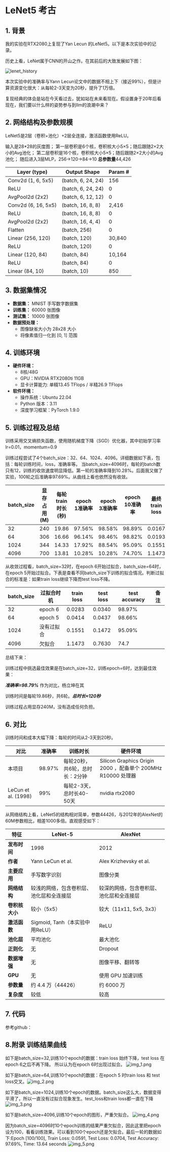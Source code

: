 # LeNet5 考古

## 1. 背景

我的实验在RTX2080上复现了Yan Lecun 的LeNet5。以下是本次实验中的记录。

历史上看，LeNet属于CNN的开山之作。在其前后的大致发展如下图：

![lenet_history](E:\PycharmProjects\CNN-Classics\LeNet5\lenet_history.png)

本次实验中的准确率与Yann Lecun论文中的数据不相上下（接近99%），但是计算资源变化很大：从每轮2-3天变为20秒，提升了1万倍。

复现经典的体会是站在今天看过去，犹如站在未来看现在。假设置身于20年后看现在，我们要以什么样的姿势参与到llm的浪潮中来？

## 2. 网络结构及参数规模

LeNet5是2层（卷积+池化）+2层全连接，激活函数使用ReLU。

输入是28*28的灰度图；
第一层卷积是6个核，卷积核大小5×5；随后跟随2×2大小的Avg池化；
第二层卷积是16个核，卷积核大小5×5；随后跟随2×2大小的Avg池化；
随后进入3层MLP，256->120->84->10
**总参数量**44,426

| Layer (type)        | Output Shape       | Param # |
| ------------------- | ------------------ | ------- |
| Conv2d (1, 6, 5x5)  | (batch, 6, 24, 24) | 156     |
| ReLU                | (batch, 6, 24, 24) | 0       |
| AvgPool2d (2x2)     | (batch, 6, 12, 12) | 0       |
| Conv2d (6, 16, 5x5) | (batch, 16, 8, 8)  | 2,416   |
| ReLU                | (batch, 16, 8, 8)  | 0       |
| AvgPool2d (2x2)     | (batch, 16, 4, 4)  | 0       |
| Flatten             | (batch, 256)       | 0       |
| Linear (256, 120)   | (batch, 120)       | 30,840  |
| ReLU                | (batch, 120)       | 0       |
| Linear (120, 84)    | (batch, 84)        | 10,164  |
| ReLU                | (batch, 84)        | 0       |
| Linear (84, 10)     | (batch, 10)        | 850     |

## 3. 数据集情况
*   **数据集：** MNIST 手写数字数据集
*   **训练集：** 60000 张图像
*   **测试集：** 10000 张图像
*   **数据预处理：**
    *   图像缺省大小为 28x28 大小
    *   将像素值归一化到 [0, 1] 范围

## 4. 训练环境
*   **硬件环境：**
    *   8核/48G
    *   GPU：NVIDIA RTX2080ti 11GB
    *   显卡计算能力: 单精13.45 TFlops / 半精26.9 TFlops
*   **软件环境：**
    *   操作系统：Ubuntu 22.04
    *   Python 版本：3.11
    *   深度学习框架：PyTorch 1.9.0

## 5. 训练过程及总结

训练采用交叉熵损失函数，使用随机梯度下降（SGD）优化器，其中初始学习率lr=0.01，momentum=0.9

训练过程尝试了4个batch_size：32、64、1024、4096。详细数据如下表，包括：每轮训练时间，loss，准确率等。
当batch_size=4096时，每轮的batch数只有12，训练的收敛速度明显降低。第一轮的准确率降到10.28%。后面我又做了实验，100轮之后准确率97.69%。从曲线上看也依然没有收敛。

| batch_size | 显存占用(M) | 每轮train 时长(秒) | epoch 1准确率 | epoch 3准确率 | epoch 10准确率 | 最终train loss | 最终test loss |
| ---------- | ----------- | ------------------ | ------------- | ------------- | -------------- | -------------- | ------------- |
| 32         | 240         | 19.86              | 97.56%        | 98.58%        | 98.89%         | 0.0167         | 0.0434        |
| 64         | 306         | 16.66              | 96.14%        | 98.46%        | 98.82%         | 0.0193         | 0.0362        |
| 1024       | 344         | 14.33              | 17.92%        | 88.54%        | 95.09%         | 0.1551         | 0.1472        |
| 4096       | 700         | 13.81              | 10.28%        | 10.28%        | 74.70%         | 1.1473         | 0.7630        |

从收敛过程看，batch_size=32时，在epoch 6开始过拟合，batch_size=64时，在epoch 5开始过拟合。下表是查看不同batch_size下训练的拟合情况。判断过拟合的标准是：如果train loss继续下降而test loss不降。

| batch_size | 过拟合时机 | train loss | test loss | test accuracy | 备注 |
| ---------- | ---------- | ---------- | --------- | ------------- | ---- |
| 32         | epoch 6    | 0.0283     | 0.0340    | 98.97%        |      |
| 64         | epoch 5    | 0.0414     | 0.0437    | 98.66%        |      |
| 1024       | 没有过拟合 | 0.1551     | 0.1472    | 95.09%        |      |
| 4096       | 欠拟合     | 1.1473     | 0.7630    | 74.7          |      |



总结下来：

训练过程中挑选最佳效果是在batch_size=32，训练epoch=6时，达到最佳效果：

***准确率=98.79%*** 作为对比，杨立坤在其

训练时间是每轮19.86秒，共6轮。***总时长≈120秒*** 

训练过程占用显存240M，没有造成任何负担。

## 6. 对比

训练时间和成本大幅下降：每轮的时间从2-3天到20秒。

| 对比 | 准确率 | 训练时长 | 硬件环境 |
| -------- | ----- | ----- | ----- |
| 本项目 | 98.97% | 每轮20秒，共6轮，总时长：2分钟 | Silicon Graphics Origin 2000 ，配备单个 200MHz R10000 处理器 |
| LeCun et al. (1998) | 99% | 每轮2-3天，总时长40-50天 | nvidia rtx2080 |



从网络结构上看，LeNet5的结构相对简单，参数44426，与2012年的AlexNet的60M参数相比，相差1000多倍。直观感受如下：

| 特征           | LeNet-5                                  | AlexNet                                  |
| -------------- | ---------------------------------------- | ---------------------------------------- |
| **发布时间**   | 1998                                     | 2012                                     |
| **作者**       | Yann LeCun et al.                        | Alex Krizhevsky et al.                   |
| **主要应用**   | 手写数字识别                             | 图像分类                                 |
| **网络结构**   | 较浅的网络，包含卷积层、池化层和全连接层 | 较深的网络，包含卷积层、池化层和全连接层 |
| **卷积核大小** | 较小（5x5）                              | 较大（11x11, 5x5, 3x3）                  |
| **激活函数**   | Sigmoid, Tanh（本实验中用ReLU）          | ReLU                                     |
| **池化层**     | 平均池化                                 | 最大池化                                 |
| **正则化**     | 无                                       | Dropout                                  |
| **数据增强**   | 无                                       | 图像平移、翻转等                         |
| **GPU**        | 无                                       | 使用 GPU 加速训练                        |
| **参数量**     | 约 4.4 万（44426）                       | 约 6000 万                               |
| **复杂度**     | 较低                                     | 较高                                     |

## 7. 代码

参考github：

## 8.附录 训练结果曲线

如下是batch_size=32,训练10个epoch的数据：train loss 始终下降，test loss 在epoch 6之后不再下降。
所以认为在epoch 6时出现过拟合。
![img_1.png](img_1.png)

如下是batch_size=64,训练10个epoch的数据：在epoch 5 时train loss 和 test loss交叉。![img_2.png](img_2.png)

如下是batch_size=1024,训练10个epoch的数据。batch_size这么大，数据变得平滑了，所以一直没有过拟合现象发生。test_loss和train loss都一直在下降
![img_3.png](img_3.png)

如下是batch_size=4096,训练10个epoch的图形，严重欠拟合。
![img_4.png](img_4.png)

因为batch_size=4096时10个epoch训练的结果严重欠拟合，因此这里把epoch设为100，看看训练效果。可以看到100个epoch还是欠拟合。最后一轮的数据如下:Epoch [100/100], Train Loss: 0.0591, Test Loss: 0.0704, Test Accuracy: 97.69%, Time: 13.64 seconds
![img_5.png](img_5.png)

